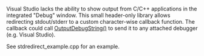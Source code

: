 Visual Studio lacks the ability to show output from C/C++ applications in the integrated "Debug" window.
This small header-only library allows redirecting stdout/stderr to a custom character-wise callback function.
The callback could call [OutputDebugString()](https://msdn.microsoft.com/en-us/library/windows/desktop/aa363362(v=vs.85).aspx)
to send it to any attached debugger (e.g. Visual Studio).

See stdredirect_example.cpp for an example.
